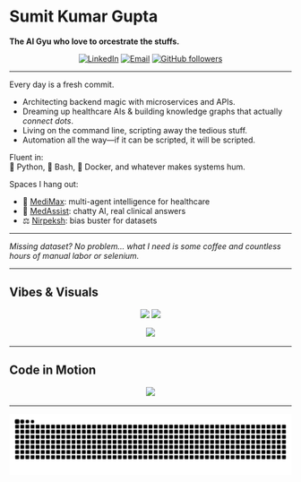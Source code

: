 # Sumit Kumar Gupta

**The AI Gyu who love to orcestrate the stuffs.**

<p align="center">
  <a href="https://www.linkedin.com/in/iatenoodles" target="_blank"><img alt="LinkedIn" src="https://img.shields.io/badge/-Let's%20Connect!-0077B5?style=flat&logo=linkedin&logoColor=white"/></a>
  <a href="mailto:thisabhijithere@gmail.com"><img alt="Email" src="https://img.shields.io/badge/-Drop%20Me%20a%20Mail-D14836?style=flat&logo=gmail&logoColor=white"/></a>
  <a href="https://github.com/IAteNoodles?tab=followers"><img alt="GitHub followers" src="https://img.shields.io/github/followers/IAteNoodles?label=See%20Who's%20Watching&style=flat&logo=github"/></a>
</p>

---

Every day is a fresh commit.  
- Architecting backend magic with microservices and APIs.
- Dreaming up healthcare AIs & building knowledge graphs that actually *connect dots*.
- Living on the command line, scripting away the tedious stuff.
- Automation all the way—if it can be scripted, it will be scripted.

Fluent in:  
🐍 Python, 🐧 Bash, 🐳 Docker, and whatever makes systems hum.

Spaces I hang out:
- 🚀 [MediMax](https://github.com/IAteNoodles/MediMax): multi-agent intelligence for healthcare
- 🤖 [MedAssist](https://github.com/IAteNoodles/MedAssist): chatty AI, real clinical answers
- ⚖️ [Nirpeksh](https://github.com/IAteNoodles/Nirpeksh): bias buster for datasets

---

*Missing dataset? No problem… what I need is some coffee and countless hours of manual labor or selenium.*

---

## Vibes & Visuals

<p align="center">
  <img src="https://github-stats-brown-nu.vercel.app/api?username=IAteNoodles&show_icons=true&theme=radical&hide_border=true&count_private=true" height="150" />
  <img src="https://github-readme-streak-stats-delta-gray.vercel.app/?user=IAteNoodles&theme=radical&hide_border=true" height="150" />
</p>
<p align="center">
  <img src="https://github-stats-brown-nu.vercel.app/api/top-langs/?username=IAteNoodles&theme=radical&hide_border=true&layout=compact" height="150"/>
</p>

---

## Code in Motion

<p align="center">
  <img src="https://github-readme-activity-graph.vercel.app/graph?username=IAteNoodles&theme=radical&hide_border=true&hide_title=true&line=8F44FD&point=FFFFFF&area=true&area_color=8F44FD" height="180" />
</p>

---

<p align="center">
  <img src="https://raw.githubusercontent.com/IAteNoodles/IAteNoodles/output/github-contribution-grid-snake.svg" alt="Contribution Snake"/>
</p>
